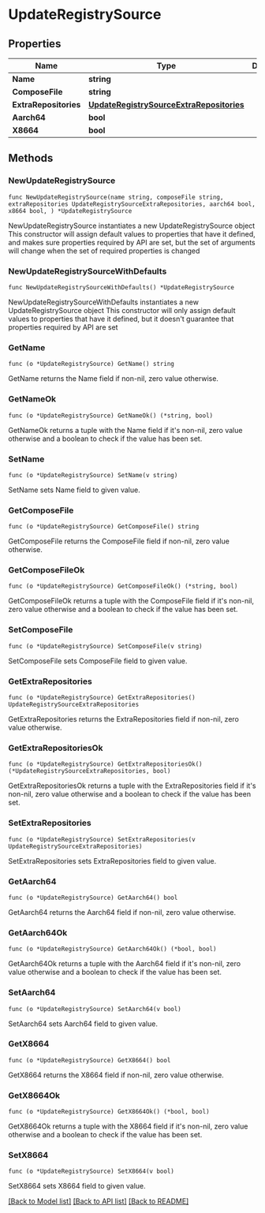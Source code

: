 # UpdateRegistrySource

## Properties

Name | Type | Description | Notes
------------ | ------------- | ------------- | -------------
**Name** | **string** |  | 
**ComposeFile** | **string** |  | 
**ExtraRepositories** | [**UpdateRegistrySourceExtraRepositories**](UpdateRegistrySourceExtraRepositories.md) |  | 
**Aarch64** | **bool** |  | 
**X8664** | **bool** |  | 

## Methods

### NewUpdateRegistrySource

`func NewUpdateRegistrySource(name string, composeFile string, extraRepositories UpdateRegistrySourceExtraRepositories, aarch64 bool, x8664 bool, ) *UpdateRegistrySource`

NewUpdateRegistrySource instantiates a new UpdateRegistrySource object
This constructor will assign default values to properties that have it defined,
and makes sure properties required by API are set, but the set of arguments
will change when the set of required properties is changed

### NewUpdateRegistrySourceWithDefaults

`func NewUpdateRegistrySourceWithDefaults() *UpdateRegistrySource`

NewUpdateRegistrySourceWithDefaults instantiates a new UpdateRegistrySource object
This constructor will only assign default values to properties that have it defined,
but it doesn't guarantee that properties required by API are set

### GetName

`func (o *UpdateRegistrySource) GetName() string`

GetName returns the Name field if non-nil, zero value otherwise.

### GetNameOk

`func (o *UpdateRegistrySource) GetNameOk() (*string, bool)`

GetNameOk returns a tuple with the Name field if it's non-nil, zero value otherwise
and a boolean to check if the value has been set.

### SetName

`func (o *UpdateRegistrySource) SetName(v string)`

SetName sets Name field to given value.


### GetComposeFile

`func (o *UpdateRegistrySource) GetComposeFile() string`

GetComposeFile returns the ComposeFile field if non-nil, zero value otherwise.

### GetComposeFileOk

`func (o *UpdateRegistrySource) GetComposeFileOk() (*string, bool)`

GetComposeFileOk returns a tuple with the ComposeFile field if it's non-nil, zero value otherwise
and a boolean to check if the value has been set.

### SetComposeFile

`func (o *UpdateRegistrySource) SetComposeFile(v string)`

SetComposeFile sets ComposeFile field to given value.


### GetExtraRepositories

`func (o *UpdateRegistrySource) GetExtraRepositories() UpdateRegistrySourceExtraRepositories`

GetExtraRepositories returns the ExtraRepositories field if non-nil, zero value otherwise.

### GetExtraRepositoriesOk

`func (o *UpdateRegistrySource) GetExtraRepositoriesOk() (*UpdateRegistrySourceExtraRepositories, bool)`

GetExtraRepositoriesOk returns a tuple with the ExtraRepositories field if it's non-nil, zero value otherwise
and a boolean to check if the value has been set.

### SetExtraRepositories

`func (o *UpdateRegistrySource) SetExtraRepositories(v UpdateRegistrySourceExtraRepositories)`

SetExtraRepositories sets ExtraRepositories field to given value.


### GetAarch64

`func (o *UpdateRegistrySource) GetAarch64() bool`

GetAarch64 returns the Aarch64 field if non-nil, zero value otherwise.

### GetAarch64Ok

`func (o *UpdateRegistrySource) GetAarch64Ok() (*bool, bool)`

GetAarch64Ok returns a tuple with the Aarch64 field if it's non-nil, zero value otherwise
and a boolean to check if the value has been set.

### SetAarch64

`func (o *UpdateRegistrySource) SetAarch64(v bool)`

SetAarch64 sets Aarch64 field to given value.


### GetX8664

`func (o *UpdateRegistrySource) GetX8664() bool`

GetX8664 returns the X8664 field if non-nil, zero value otherwise.

### GetX8664Ok

`func (o *UpdateRegistrySource) GetX8664Ok() (*bool, bool)`

GetX8664Ok returns a tuple with the X8664 field if it's non-nil, zero value otherwise
and a boolean to check if the value has been set.

### SetX8664

`func (o *UpdateRegistrySource) SetX8664(v bool)`

SetX8664 sets X8664 field to given value.



[[Back to Model list]](../README.md#documentation-for-models) [[Back to API list]](../README.md#documentation-for-api-endpoints) [[Back to README]](../README.md)


